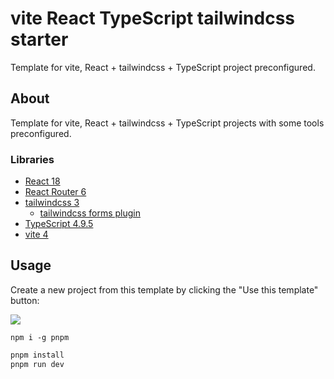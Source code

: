 # vite React TypeScript tailwindcss starter

Template for vite, React + tailwindcss + TypeScript project preconfigured.

## About

Template for vite, React + tailwindcss + TypeScript projects with some tools preconfigured.

### Libraries

- [React 18](https://reactjs.org/)
- [React Router 6](https://reactrouter.com)
- [tailwindcss 3](https://tailwindcss.com/)
  - [tailwindcss forms plugin](https://tailwindcss-forms.vercel.app/)
- [TypeScript 4.9.5](https://www.typescriptlang.org/)
- [vite 4](https://vitejs.dev/)

## Usage

Create a new project from this template by clicking the "Use this template" button:

![](assets/template-usage.png)

```
npm i -g pnpm
```

```bash
pnpm install
pnpm run dev
```
